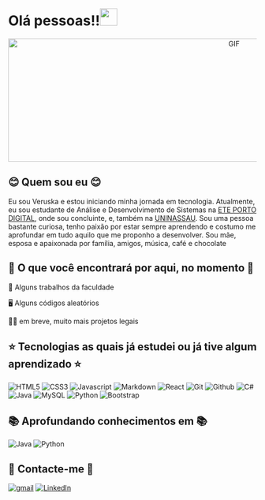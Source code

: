 # **Olá pessoas!!**<img src="https://raw.githubusercontent.com/iampavangandhi/iampavangandhi/master/gifs/Hi.gif" width="35">
<div align='center'>
<img align="center" height="250" width="900" alt="GIF" src="https://media4.giphy.com/media/brsEO1JayBVja/giphy.gif"/>
</div>

## 😊 Quem sou eu 😊
Eu sou Veruska e estou iniciando minha jornada em tecnologia. Atualmente, eu sou estudante de Análise e Desenvolvimento de Sistemas na [ETE PORTO DIGITAL](https://www.instagram.com/eteportodigital/), onde sou concluinte, e, também na [UNINASSAU](https://www.uninassau.edu.br/). Sou uma pessoa bastante curiosa, tenho paixão por estar sempre aprendendo e costumo me aprofundar em tudo aquilo que me proponho a desenvolver. Sou mãe, esposa e apaixonada por família, amigos, música, café e chocolate


## 👀 O que você encontrará por aqui, no momento 👀

 📑️ Alguns trabalhos da faculdade

🖥️ Alguns códigos aleatórios

👩‍💻 em breve, muito mais projetos legais

## ⭐ Tecnologias as quais já estudei ou já tive algum aprendizado ⭐
![HTML5](https://img.shields.io/badge/HTML5-E34F26?style=for-the-badge&logo=html5&logoColor=white)
![CSS3](https://img.shields.io/badge/CSS3-1572B6?style=for-the-badge&logo=css3&logoColor=white)
![Javascript](https://img.shields.io/badge/JavaScript-323330?style=for-the-badge&logo=javascript&logoColor=F7DF1E)
![Markdown](https://img.shields.io/badge/Markdown-3776AB?style=for-the-badge&logo=markdown&logoColor=white)
![React](https://img.shields.io/badge/React-20232A?style=for-the-badge&logo=react&logoColor=61DAFB)
![Git](https://img.shields.io/badge/GIT-E44C30?style=for-the-badge&logo=git&logoColor=white)
![Github](https://img.shields.io/badge/GitHub-100000?style=for-the-badge&logo=github&logoColor=white)
![C#](https://img.shields.io/badge/C%23-239120?style=for-the-badge&logo=c-sharp&logoColor=white)
![Java](https://img.shields.io/badge/Java-ED8B00?style=for-the-badge&logo=java&logoColor=white)
![MySQL](https://img.shields.io/badge/MySQL-FFC500?style=for-the-badge&logo=mysql&logoColor=black)
![Python](https://img.shields.io/badge/Python-3776AB?style=for-the-badge&logo=python&logoColor=white)
![Bootstrap](https://img.shields.io/badge/Bootstrap-563D7C?style=for-the-badge&logo=bootstrap&logoColor=white)


## 📚 Aprofundando conhecimentos em 📚
  
![Java](https://img.shields.io/badge/Java-ED8B00?style=for-the-badge&logo=java&logoColor=white)
![Python](https://img.shields.io/badge/Python-3776AB?style=for-the-badge&logo=python&logoColor=white)
  
## 🔎 Contacte-me 🔎
   
[![gmail](https://img.shields.io/badge/Gmail-D14836?style=for-the-badge&logo=gmail&logoColor=white)](mailto:veruskademelocorreia@gmail.com)
[![LinkedIn](https://img.shields.io/badge/LinkedIn-0077B5?style=for-the-badge&logo=linkedin&logoColor=white)](https://www.linkedin.com/in/veruskademelocorreia/)
 


